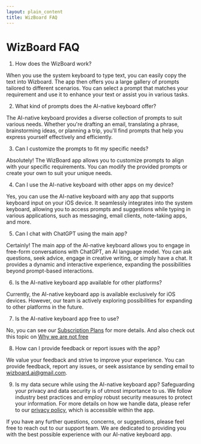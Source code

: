 ```yaml
---
layout: plain_content
title: WizBoard FAQ
---
```

# WizBoard FAQ


1. How does the WizBoard work?
 
When you use the system keyboard to type text, you can easily copy the text into Wizboard. The app then offers you a large gallery of prompts tailored to different scenarios. You can select a prompt that matches your requirement and use it to enhance your text or assist you in various tasks.

2. What kind of prompts does the AI-native keyboard offer?

The AI-native keyboard provides a diverse collection of prompts to suit various needs. Whether you're drafting an email, translating a phrase, brainstorming ideas, or planning a trip, you'll find prompts that help you express yourself effectively and efficiently.

3. Can I customize the prompts to fit my specific needs?

Absolutely! The WizBoard app allows you to customize prompts to align with your specific requirements. You can modify the provided prompts or create your own to suit your unique needs.

4. Can I use the AI-native keyboard with other apps on my device?

Yes, you can use the AI-native keyboard with any app that supports keyboard input on your iOS device. It seamlessly integrates into the system keyboard, allowing you to access prompts and suggestions while typing in various applications, such as messaging, email clients, note-taking apps, and more.

5. Can I chat with ChatGPT using the main app?

Certainly! The main app of the AI-native keyboard allows you to engage in free-form conversations with ChatGPT, an AI language model. You can ask questions, seek advice, engage in creative writing, or simply have a chat. It provides a dynamic and interactive experience, expanding the possibilities beyond prompt-based interactions.

6. Is the AI-native keyboard app available for other platforms?

Currently, the AI-native keyboard app is available exclusively for iOS devices. However, our team is actively exploring possibilities for expanding to other platforms in the future.

7. Is the AI-native keyboard app free to use?

No, you can see our [Subscription Plans](subscriptions) for more details. And also check out this topic on [Why we are not free](whynotfree)

8. How can I provide feedback or report issues with the app?

We value your feedback and strive to improve your experience. You can provide feedback, report any issues, or seek assistance by sending email to [wizboard.ai@gmail.com](mailto://wizboard.ai@gmail.com).

9.  Is my data secure while using the AI-native keyboard app?
Safeguarding your privacy and data security is of utmost importance to us. We follow industry best practices and employ robust security measures to protect your information. For more details on how we handle data, please refer to our [privacy policy](http://wizboard.github.io/privacy), which is accessible within the app.

If you have any further questions, concerns, or suggestions, please feel free to reach out to our support team. We are dedicated to providing you with the best possible experience with our AI-native keyboard app.
